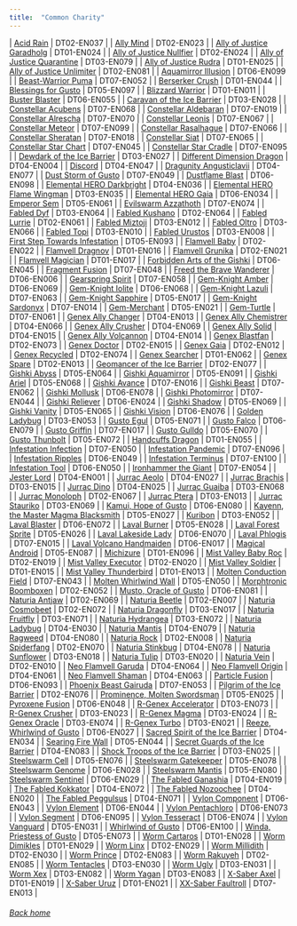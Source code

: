 ```yaml
---
title:  "Common Charity"
---
```

| [Acid Rain](https://db.ygoprodeck.com/card/?search=Acid%20Rain) | DT02-EN037 |
| [Ally Mind](https://db.ygoprodeck.com/card/?search=Ally%20Mind) | DT02-EN023 |
| [Ally of Justice Garadholg](https://db.ygoprodeck.com/card/?search=Ally%20of%20Justice%20Garadholg) | DT01-EN024 |
| [Ally of Justice Nullfier](https://db.ygoprodeck.com/card/?search=Ally%20of%20Justice%20Nullfier) | DT02-EN024 |
| [Ally of Justice Quarantine](https://db.ygoprodeck.com/card/?search=Ally%20of%20Justice%20Quarantine) | DT03-EN079 |
| [Ally of Justice Rudra](https://db.ygoprodeck.com/card/?search=Ally%20of%20Justice%20Rudra) | DT01-EN025 |
| [Ally of Justice Unlimiter](https://db.ygoprodeck.com/card/?search=Ally%20of%20Justice%20Unlimiter) | DT02-EN081 |
| [Aquamirror Illusion](https://db.ygoprodeck.com/card/?search=Aquamirror%20Illusion) | DT06-EN099 |
| [Beast-Warrior Puma](https://db.ygoprodeck.com/card/?search=Beast-Warrior%20Puma) | DT07-EN052 |
| [Berserker Crush](https://db.ygoprodeck.com/card/?search=Berserker%20Crush) | DT01-EN044 |
| [Blessings for Gusto](https://db.ygoprodeck.com/card/?search=Blessings%20for%20Gusto) | DT05-EN097 |
| [Blizzard Warrior](https://db.ygoprodeck.com/card/?search=Blizzard%20Warrior) | DT01-EN011 |
| [Buster Blaster](https://db.ygoprodeck.com/card/?search=Buster%20Blaster) | DT06-EN055 |
| [Caravan of the Ice Barrier](https://db.ygoprodeck.com/card/?search=Caravan%20of%20the%20Ice%20Barrier) | DT03-EN028 |
| [Constellar Acubens](https://db.ygoprodeck.com/card/?search=Constellar%20Acubens) | DT07-EN068 |
| [Constellar Aldebaran](https://db.ygoprodeck.com/card/?search=Constellar%20Aldebaran) | DT07-EN019 |
| [Constellar Alrescha](https://db.ygoprodeck.com/card/?search=Constellar%20Alrescha) | DT07-EN070 |
| [Constellar Leonis](https://db.ygoprodeck.com/card/?search=Constellar%20Leonis) | DT07-EN067 |
| [Constellar Meteor](https://db.ygoprodeck.com/card/?search=Constellar%20Meteor) | DT07-EN099 |
| [Constellar Rasalhague](https://db.ygoprodeck.com/card/?search=Constellar%20Rasalhague) | DT07-EN066 |
| [Constellar Sheratan](https://db.ygoprodeck.com/card/?search=Constellar%20Sheratan) | DT07-EN018 |
| [Constellar Siat](https://db.ygoprodeck.com/card/?search=Constellar%20Siat) | DT07-EN065 |
| [Constellar Star Chart](https://db.ygoprodeck.com/card/?search=Constellar%20Star%20Chart) | DT07-EN045 |
| [Constellar Star Cradle](https://db.ygoprodeck.com/card/?search=Constellar%20Star%20Cradle) | DT07-EN095 |
| [Dewdark of the Ice Barrier](https://db.ygoprodeck.com/card/?search=Dewdark%20of%20the%20Ice%20Barrier) | DT03-EN027 |
| [Different Dimension Dragon](https://db.ygoprodeck.com/card/?search=Different%20Dimension%20Dragon) | DT04-EN004 |
| [Discord](https://db.ygoprodeck.com/card/?search=Discord) | DT04-EN047 |
| [Dragunity Angusticlavii](https://db.ygoprodeck.com/card/?search=Dragunity%20Angusticlavii) | DT04-EN077 |
| [Dust Storm of Gusto](https://db.ygoprodeck.com/card/?search=Dust%20Storm%20of%20Gusto) | DT07-EN049 |
| [Dustflame Blast](https://db.ygoprodeck.com/card/?search=Dustflame%20Blast) | DT06-EN098 |
| [Elemental HERO Darkbright](https://db.ygoprodeck.com/card/?search=Elemental%20HERO%20Darkbright) | DT04-EN036 |
| [Elemental HERO Flame Wingman](https://db.ygoprodeck.com/card/?search=Elemental%20HERO%20Flame%20Wingman) | DT03-EN035 |
| [Elemental HERO Gaia](https://db.ygoprodeck.com/card/?search=Elemental%20HERO%20Gaia) | DT06-EN034 |
| [Emperor Sem](https://db.ygoprodeck.com/card/?search=Emperor%20Sem) | DT05-EN061 |
| [Evilswarm Azzathoth](https://db.ygoprodeck.com/card/?search=Evilswarm%20Azzathoth) | DT07-EN074 |
| [Fabled Dyf](https://db.ygoprodeck.com/card/?search=Fabled%20Dyf) | DT03-EN064 |
| [Fabled Kushano](https://db.ygoprodeck.com/card/?search=Fabled%20Kushano) | DT02-EN064 |
| [Fabled Lurrie](https://db.ygoprodeck.com/card/?search=Fabled%20Lurrie) | DT02-EN061 |
| [Fabled Miztoji](https://db.ygoprodeck.com/card/?search=Fabled%20Miztoji) | DT03-EN012 |
| [Fabled Oltro](https://db.ygoprodeck.com/card/?search=Fabled%20Oltro) | DT03-EN066 |
| [Fabled Topi](https://db.ygoprodeck.com/card/?search=Fabled%20Topi) | DT03-EN010 |
| [Fabled Urustos](https://db.ygoprodeck.com/card/?search=Fabled%20Urustos) | DT03-EN008 |
| [First Step Towards Infestation](https://db.ygoprodeck.com/card/?search=First%20Step%20Towards%20Infestation) | DT05-EN093 |
| [Flamvell Baby](https://db.ygoprodeck.com/card/?search=Flamvell%20Baby) | DT02-EN022 |
| [Flamvell Dragnov](https://db.ygoprodeck.com/card/?search=Flamvell%20Dragnov) | DT01-EN016 |
| [Flamvell Grunika](https://db.ygoprodeck.com/card/?search=Flamvell%20Grunika) | DT02-EN021 |
| [Flamvell Magician](https://db.ygoprodeck.com/card/?search=Flamvell%20Magician) | DT01-EN017 |
| [Forbidden Arts of the Gishki](https://db.ygoprodeck.com/card/?search=Forbidden%20Arts%20of%20the%20Gishki) | DT06-EN045 |
| [Fragment Fusion](https://db.ygoprodeck.com/card/?search=Fragment%20Fusion) | DT07-EN048 |
| [Freed the Brave Wanderer](https://db.ygoprodeck.com/card/?search=Freed%20the%20Brave%20Wanderer) | DT06-EN006 |
| [Gearspring Spirit](https://db.ygoprodeck.com/card/?search=Gearspring%20Spirit) | DT07-EN058 |
| [Gem-Knight Amber](https://db.ygoprodeck.com/card/?search=Gem-Knight%20Amber) | DT06-EN069 |
| [Gem-Knight Iolite](https://db.ygoprodeck.com/card/?search=Gem-Knight%20Iolite) | DT06-EN068 |
| [Gem-Knight Lazuli](https://db.ygoprodeck.com/card/?search=Gem-Knight%20Lazuli) | DT07-EN063 |
| [Gem-Knight Sapphire](https://db.ygoprodeck.com/card/?search=Gem-Knight%20Sapphire) | DT05-EN017 |
| [Gem-Knight Sardonyx](https://db.ygoprodeck.com/card/?search=Gem-Knight%20Sardonyx) | DT07-EN014 |
| [Gem-Merchant](https://db.ygoprodeck.com/card/?search=Gem-Merchant) | DT05-EN021 |
| [Gem-Turtle](https://db.ygoprodeck.com/card/?search=Gem-Turtle) | DT07-EN061 |
| [Genex Ally Changer](https://db.ygoprodeck.com/card/?search=Genex%20Ally%20Changer) | DT04-EN013 |
| [Genex Ally Chemistrer](https://db.ygoprodeck.com/card/?search=Genex%20Ally%20Chemistrer) | DT04-EN066 |
| [Genex Ally Crusher](https://db.ygoprodeck.com/card/?search=Genex%20Ally%20Crusher) | DT04-EN069 |
| [Genex Ally Solid](https://db.ygoprodeck.com/card/?search=Genex%20Ally%20Solid) | DT04-EN015 |
| [Genex Ally Volcannon](https://db.ygoprodeck.com/card/?search=Genex%20Ally%20Volcannon) | DT04-EN014 |
| [Genex Blastfan](https://db.ygoprodeck.com/card/?search=Genex%20Blastfan) | DT02-EN073 |
| [Genex Doctor](https://db.ygoprodeck.com/card/?search=Genex%20Doctor) | DT02-EN015 |
| [Genex Gaia](https://db.ygoprodeck.com/card/?search=Genex%20Gaia) | DT02-EN012 |
| [Genex Recycled](https://db.ygoprodeck.com/card/?search=Genex%20Recycled) | DT02-EN074 |
| [Genex Searcher](https://db.ygoprodeck.com/card/?search=Genex%20Searcher) | DT01-EN062 |
| [Genex Spare](https://db.ygoprodeck.com/card/?search=Genex%20Spare) | DT02-EN013 |
| [Geomancer of the Ice Barrier](https://db.ygoprodeck.com/card/?search=Geomancer%20of%20the%20Ice%20Barrier) | DT02-EN077 |
| [Gishki Abyss](https://db.ygoprodeck.com/card/?search=Gishki%20Abyss) | DT05-EN064 |
| [Gishki Aquamirror](https://db.ygoprodeck.com/card/?search=Gishki%20Aquamirror) | DT05-EN091 |
| [Gishki Ariel](https://db.ygoprodeck.com/card/?search=Gishki%20Ariel) | DT05-EN068 |
| [Gishki Avance](https://db.ygoprodeck.com/card/?search=Gishki%20Avance) | DT07-EN016 |
| [Gishki Beast](https://db.ygoprodeck.com/card/?search=Gishki%20Beast) | DT07-EN062 |
| [Gishki Mollusk](https://db.ygoprodeck.com/card/?search=Gishki%20Mollusk) | DT06-EN078 |
| [Gishki Photomirror](https://db.ygoprodeck.com/card/?search=Gishki%20Photomirror) | DT07-EN044 |
| [Gishki Reliever](https://db.ygoprodeck.com/card/?search=Gishki%20Reliever) | DT06-EN024 |
| [Gishki Shadow](https://db.ygoprodeck.com/card/?search=Gishki%20Shadow) | DT05-EN069 |
| [Gishki Vanity](https://db.ygoprodeck.com/card/?search=Gishki%20Vanity) | DT05-EN065 |
| [Gishki Vision](https://db.ygoprodeck.com/card/?search=Gishki%20Vision) | DT06-EN076 |
| [Golden Ladybug](https://db.ygoprodeck.com/card/?search=Golden%20Ladybug) | DT03-EN053 |
| [Gusto Egul](https://db.ygoprodeck.com/card/?search=Gusto%20Egul) | DT05-EN071 |
| [Gusto Falco](https://db.ygoprodeck.com/card/?search=Gusto%20Falco) | DT06-EN079 |
| [Gusto Griffin](https://db.ygoprodeck.com/card/?search=Gusto%20Griffin) | DT07-EN017 |
| [Gusto Gulldo](https://db.ygoprodeck.com/card/?search=Gusto%20Gulldo) | DT05-EN070 |
| [Gusto Thunbolt](https://db.ygoprodeck.com/card/?search=Gusto%20Thunbolt) | DT05-EN072 |
| [Handcuffs Dragon](https://db.ygoprodeck.com/card/?search=Handcuffs%20Dragon) | DT01-EN055 |
| [Infestation Infection](https://db.ygoprodeck.com/card/?search=Infestation%20Infection) | DT07-EN050 |
| [Infestation Pandemic](https://db.ygoprodeck.com/card/?search=Infestation%20Pandemic) | DT07-EN096 |
| [Infestation Ripples](https://db.ygoprodeck.com/card/?search=Infestation%20Ripples) | DT06-EN049 |
| [Infestation Terminus](https://db.ygoprodeck.com/card/?search=Infestation%20Terminus) | DT07-EN100 |
| [Infestation Tool](https://db.ygoprodeck.com/card/?search=Infestation%20Tool) | DT06-EN050 |
| [Ironhammer the Giant](https://db.ygoprodeck.com/card/?search=Ironhammer%20the%20Giant) | DT07-EN054 |
| [Jester Lord](https://db.ygoprodeck.com/card/?search=Jester%20Lord) | DT04-EN001 |
| [Jurrac Aeolo](https://db.ygoprodeck.com/card/?search=Jurrac%20Aeolo) | DT04-EN027 |
| [Jurrac Brachis](https://db.ygoprodeck.com/card/?search=Jurrac%20Brachis) | DT03-EN015 |
| [Jurrac Dino](https://db.ygoprodeck.com/card/?search=Jurrac%20Dino) | DT04-EN025 |
| [Jurrac Guaiba](https://db.ygoprodeck.com/card/?search=Jurrac%20Guaiba) | DT03-EN068 |
| [Jurrac Monoloph](https://db.ygoprodeck.com/card/?search=Jurrac%20Monoloph) | DT02-EN067 |
| [Jurrac Ptera](https://db.ygoprodeck.com/card/?search=Jurrac%20Ptera) | DT03-EN013 |
| [Jurrac Stauriko](https://db.ygoprodeck.com/card/?search=Jurrac%20Stauriko) | DT03-EN069 |
| [Kamui, Hope of Gusto](https://db.ygoprodeck.com/card/?search=Kamui,%20Hope%20of%20Gusto) | DT06-EN080 |
| [Kayenn, the Master Magma Blacksmith](https://db.ygoprodeck.com/card/?search=Kayenn,%20the%20Master%20Magma%20Blacksmith) | DT05-EN027 |
| [Kuribon](https://db.ygoprodeck.com/card/?search=Kuribon) | DT03-EN052 |
| [Laval Blaster](https://db.ygoprodeck.com/card/?search=Laval%20Blaster) | DT06-EN072 |
| [Laval Burner](https://db.ygoprodeck.com/card/?search=Laval%20Burner) | DT05-EN028 |
| [Laval Forest Sprite](https://db.ygoprodeck.com/card/?search=Laval%20Forest%20Sprite) | DT05-EN026 |
| [Laval Lakeside Lady](https://db.ygoprodeck.com/card/?search=Laval%20Lakeside%20Lady) | DT06-EN070 |
| [Laval Phlogis](https://db.ygoprodeck.com/card/?search=Laval%20Phlogis) | DT07-EN015 |
| [Laval Volcano Handmaiden](https://db.ygoprodeck.com/card/?search=Laval%20Volcano%20Handmaiden) | DT06-EN017 |
| [Magical Android](https://db.ygoprodeck.com/card/?search=Magical%20Android) | DT05-EN087 |
| [Michizure](https://db.ygoprodeck.com/card/?search=Michizure) | DT01-EN096 |
| [Mist Valley Baby Roc](https://db.ygoprodeck.com/card/?search=Mist%20Valley%20Baby%20Roc) | DT02-EN019 |
| [Mist Valley Executor](https://db.ygoprodeck.com/card/?search=Mist%20Valley%20Executor) | DT02-EN020 |
| [Mist Valley Soldier](https://db.ygoprodeck.com/card/?search=Mist%20Valley%20Soldier) | DT01-EN015 |
| [Mist Valley Thunderbird](https://db.ygoprodeck.com/card/?search=Mist%20Valley%20Thunderbird) | DT01-EN013 |
| [Molten Conduction Field](https://db.ygoprodeck.com/card/?search=Molten%20Conduction%20Field) | DT07-EN043 |
| [Molten Whirlwind Wall](https://db.ygoprodeck.com/card/?search=Molten%20Whirlwind%20Wall) | DT05-EN050 |
| [Morphtronic Boomboxen](https://db.ygoprodeck.com/card/?search=Morphtronic%20Boomboxen) | DT02-EN052 |
| [Musto, Oracle of Gusto](https://db.ygoprodeck.com/card/?search=Musto,%20Oracle%20of%20Gusto) | DT06-EN081 |
| [Naturia Antjaw](https://db.ygoprodeck.com/card/?search=Naturia%20Antjaw) | DT02-EN069 |
| [Naturia Beetle](https://db.ygoprodeck.com/card/?search=Naturia%20Beetle) | DT02-EN007 |
| [Naturia Cosmobeet](https://db.ygoprodeck.com/card/?search=Naturia%20Cosmobeet) | DT02-EN072 |
| [Naturia Dragonfly](https://db.ygoprodeck.com/card/?search=Naturia%20Dragonfly) | DT03-EN017 |
| [Naturia Fruitfly](https://db.ygoprodeck.com/card/?search=Naturia%20Fruitfly) | DT03-EN071 |
| [Naturia Hydrangea](https://db.ygoprodeck.com/card/?search=Naturia%20Hydrangea) | DT03-EN072 |
| [Naturia Ladybug](https://db.ygoprodeck.com/card/?search=Naturia%20Ladybug) | DT04-EN030 |
| [Naturia Mantis](https://db.ygoprodeck.com/card/?search=Naturia%20Mantis) | DT04-EN079 |
| [Naturia Ragweed](https://db.ygoprodeck.com/card/?search=Naturia%20Ragweed) | DT04-EN080 |
| [Naturia Rock](https://db.ygoprodeck.com/card/?search=Naturia%20Rock) | DT02-EN008 |
| [Naturia Spiderfang](https://db.ygoprodeck.com/card/?search=Naturia%20Spiderfang) | DT02-EN070 |
| [Naturia Stinkbug](https://db.ygoprodeck.com/card/?search=Naturia%20Stinkbug) | DT04-EN078 |
| [Naturia Sunflower](https://db.ygoprodeck.com/card/?search=Naturia%20Sunflower) | DT03-EN018 |
| [Naturia Tulip](https://db.ygoprodeck.com/card/?search=Naturia%20Tulip) | DT03-EN020 |
| [Naturia Vein](https://db.ygoprodeck.com/card/?search=Naturia%20Vein) | DT02-EN010 |
| [Neo Flamvell Garuda](https://db.ygoprodeck.com/card/?search=Neo%20Flamvell%20Garuda) | DT04-EN064 |
| [Neo Flamvell Origin](https://db.ygoprodeck.com/card/?search=Neo%20Flamvell%20Origin) | DT04-EN061 |
| [Neo Flamvell Shaman](https://db.ygoprodeck.com/card/?search=Neo%20Flamvell%20Shaman) | DT04-EN063 |
| [Particle Fusion](https://db.ygoprodeck.com/card/?search=Particle%20Fusion) | DT06-EN093 |
| [Phoenix Beast Gairuda](https://db.ygoprodeck.com/card/?search=Phoenix%20Beast%20Gairuda) | DT07-EN053 |
| [Pilgrim of the Ice Barrier](https://db.ygoprodeck.com/card/?search=Pilgrim%20of%20the%20Ice%20Barrier) | DT02-EN076 |
| [Prominence, Molten Swordsman](https://db.ygoprodeck.com/card/?search=Prominence,%20Molten%20Swordsman) | DT05-EN025 |
| [Pyroxene Fusion](https://db.ygoprodeck.com/card/?search=Pyroxene%20Fusion) | DT06-EN048 |
| [R-Genex Accelerator](https://db.ygoprodeck.com/card/?search=R-Genex%20Accelerator) | DT03-EN073 |
| [R-Genex Crusher](https://db.ygoprodeck.com/card/?search=R-Genex%20Crusher) | DT03-EN023 |
| [R-Genex Magma](https://db.ygoprodeck.com/card/?search=R-Genex%20Magma) | DT03-EN024 |
| [R-Genex Oracle](https://db.ygoprodeck.com/card/?search=R-Genex%20Oracle) | DT03-EN074 |
| [R-Genex Turbo](https://db.ygoprodeck.com/card/?search=R-Genex%20Turbo) | DT03-EN021 |
| [Reeze, Whirlwind of Gusto](https://db.ygoprodeck.com/card/?search=Reeze,%20Whirlwind%20of%20Gusto) | DT06-EN027 |
| [Sacred Spirit of the Ice Barrier](https://db.ygoprodeck.com/card/?search=Sacred%20Spirit%20of%20the%20Ice%20Barrier) | DT04-EN034 |
| [Searing Fire Wall](https://db.ygoprodeck.com/card/?search=Searing%20Fire%20Wall) | DT05-EN044 |
| [Secret Guards of the Ice Barrier](https://db.ygoprodeck.com/card/?search=Secret%20Guards%20of%20the%20Ice%20Barrier) | DT04-EN083 |
| [Shock Troops of the Ice Barrier](https://db.ygoprodeck.com/card/?search=Shock%20Troops%20of%20the%20Ice%20Barrier) | DT03-EN025 |
| [Steelswarm Cell](https://db.ygoprodeck.com/card/?search=Steelswarm%20Cell) | DT05-EN076 |
| [Steelswarm Gatekeeper](https://db.ygoprodeck.com/card/?search=Steelswarm%20Gatekeeper) | DT05-EN078 |
| [Steelswarm Genome](https://db.ygoprodeck.com/card/?search=Steelswarm%20Genome) | DT06-EN028 |
| [Steelswarm Mantis](https://db.ygoprodeck.com/card/?search=Steelswarm%20Mantis) | DT05-EN080 |
| [Steelswarm Sentinel](https://db.ygoprodeck.com/card/?search=Steelswarm%20Sentinel) | DT06-EN029 |
| [The Fabled Ganashia](https://db.ygoprodeck.com/card/?search=The%20Fabled%20Ganashia) | DT04-EN019 |
| [The Fabled Kokkator](https://db.ygoprodeck.com/card/?search=The%20Fabled%20Kokkator) | DT04-EN072 |
| [The Fabled Nozoochee](https://db.ygoprodeck.com/card/?search=The%20Fabled%20Nozoochee) | DT04-EN020 |
| [The Fabled Peggulsus](https://db.ygoprodeck.com/card/?search=The%20Fabled%20Peggulsus) | DT04-EN071 |
| [Vylon Component](https://db.ygoprodeck.com/card/?search=Vylon%20Component) | DT06-EN043 |
| [Vylon Element](https://db.ygoprodeck.com/card/?search=Vylon%20Element) | DT06-EN044 |
| [Vylon Pentachloro](https://db.ygoprodeck.com/card/?search=Vylon%20Pentachloro) | DT06-EN073 |
| [Vylon Segment](https://db.ygoprodeck.com/card/?search=Vylon%20Segment) | DT06-EN095 |
| [Vylon Tesseract](https://db.ygoprodeck.com/card/?search=Vylon%20Tesseract) | DT06-EN074 |
| [Vylon Vanguard](https://db.ygoprodeck.com/card/?search=Vylon%20Vanguard) | DT05-EN031 |
| [Whirlwind of Gusto](https://db.ygoprodeck.com/card/?search=Whirlwind%20of%20Gusto) | DT06-EN100 |
| [Winda, Priestess of Gusto](https://db.ygoprodeck.com/card/?search=Winda,%20Priestess%20of%20Gusto) | DT05-EN073 |
| [Worm Cartaros](https://db.ygoprodeck.com/card/?search=Worm%20Cartaros) | DT01-EN028 |
| [Worm Dimikles](https://db.ygoprodeck.com/card/?search=Worm%20Dimikles) | DT01-EN029 |
| [Worm Linx](https://db.ygoprodeck.com/card/?search=Worm%20Linx) | DT02-EN029 |
| [Worm Millidith](https://db.ygoprodeck.com/card/?search=Worm%20Millidith) | DT02-EN030 |
| [Worm Prince](https://db.ygoprodeck.com/card/?search=Worm%20Prince) | DT02-EN083 |
| [Worm Rakuyeh](https://db.ygoprodeck.com/card/?search=Worm%20Rakuyeh) | DT02-EN085 |
| [Worm Tentacles](https://db.ygoprodeck.com/card/?search=Worm%20Tentacles) | DT03-EN030 |
| [Worm Ugly](https://db.ygoprodeck.com/card/?search=Worm%20Ugly) | DT03-EN031 |
| [Worm Xex](https://db.ygoprodeck.com/card/?search=Worm%20Xex) | DT03-EN082 |
| [Worm Yagan](https://db.ygoprodeck.com/card/?search=Worm%20Yagan) | DT03-EN083 |
| [X-Saber Axel](https://db.ygoprodeck.com/card/?search=X-Saber%20Axel) | DT01-EN019 |
| [X-Saber Uruz](https://db.ygoprodeck.com/card/?search=X-Saber%20Uruz) | DT01-EN021 |
| [XX-Saber Faultroll](https://db.ygoprodeck.com/card/?search=XX-Saber%20Faultroll) | DT07-EN013 |

###### [Back home](index)